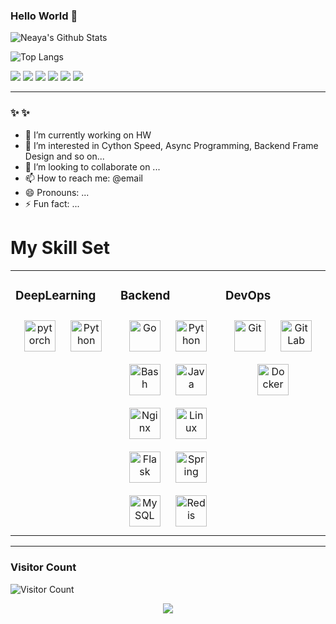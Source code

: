 ### Hello World 👋

![Neaya's Github Stats](https://github-readme-stats.vercel.app/api?username=JimouChen&show_icons=true&theme=tokyonight&count_private=true&hide_border=true)
 

<!-- 
[![Top Langs](https://github-readme-stats.vercel.app/api/top-langs/?username=JimouChen&layout=compact&theme=dark)](https://github.com/JimouChen/github-readme-stats) -->

![Top Langs](https://github-readme-stats.vercel.app/api/top-langs/?username=JimouChen&hide_border=true&layout=compact&theme=dark&langs_count=10&hide=html,css,cmake)


![](https://img.shields.io/badge/Go-v1.17-blue?style=for-the-badge&logo=go&logoColor=white)
![](https://img.shields.io/badge/python-3-orange?style=for-the-badge&logo=python&logoColor=white)
![](https://img.shields.io/badge/C++-blue?style=for-the-badge&logo=cplusplus&logoColor=white)
![](https://img.shields.io/badge/Flask-6959cd?style=for-the-badge&logo=flask&logoColor=red)
![](https://img.shields.io/badge/PyTorch-ffc125?style=for-the-badge&logo=pytorch&logoColor=orange)
![](https://img.shields.io/badge/Docker-009acd?style=for-the-badge&logo=docker&logoColor=white)

-- --


### ✨ ✨ 

- 🔭 I’m currently working on HW
- 🌱 I’m interested in Cython Speed, Async Programming, Backend Frame Design and so on...
- 👯 I’m looking to collaborate on ...
- 📫 How to reach me: @email
- 😄 Pronouns: ...
- ⚡ Fun fact: ...

# My Skill Set  
<table><tr><td valign="top" width="33%">

### DeepLearning  
<div align="center">  
<img style="margin: 10px" src="https://profilinator.rishav.dev/skills-assets/pytorch-icon.svg" alt="pytorch" height="50" />  
<img style="margin: 10px" src="https://profilinator.rishav.dev/skills-assets/python-original.svg" alt="Python" height="50" />  
</div>

</td><td valign="top" width="33%">


### Backend  
<div align="center">  
<img style="margin: 10px" src="https://profilinator.rishav.dev/skills-assets/go-original.svg" alt="Go" height="50" />  
<img style="margin: 10px" src="https://profilinator.rishav.dev/skills-assets/python-original.svg" alt="Python" height="50" />
<img style="margin: 10px" src="https://profilinator.rishav.dev/skills-assets/gnu_bash-icon.svg" alt="Bash" height="50" />  
<img style="margin: 10px" src="https://profilinator.rishav.dev/skills-assets/java-original-wordmark.svg" alt="Java" height="50" />  
<img style="margin: 10px" src="https://profilinator.rishav.dev/skills-assets/nginx-original.svg" alt="Nginx" height="50" />  
<img style="margin: 10px" src="https://profilinator.rishav.dev/skills-assets/linux-original.svg" alt="Linux" height="50" />  
<img style="margin: 10px" src="https://profilinator.rishav.dev/skills-assets/flask.png" alt="Flask" height="50" />  
<img style="margin: 10px" src="https://profilinator.rishav.dev/skills-assets/springio-icon.svg" alt="Spring" height="50" />  
<img style="margin: 10px" src="https://profilinator.rishav.dev/skills-assets/mysql-original-wordmark.svg" alt="MySQL" height="50" />  
<img style="margin: 10px" src="https://profilinator.rishav.dev/skills-assets/redis-original-wordmark.svg" alt="Redis" height="50" />  
</div>

</td><td valign="top" width="33%">



### DevOps  
<div align="center">  
<img style="margin: 10px" src="https://profilinator.rishav.dev/skills-assets/git-scm-icon.svg" alt="Git" height="50" />  
<img style="margin: 10px" src="https://profilinator.rishav.dev/skills-assets/gitlab.svg" alt="GitLab" height="50" />  
<img style="margin: 10px" src="https://profilinator.rishav.dev/skills-assets/docker-original-wordmark.svg" alt="Docker" height="50" />  
</div>

</td></tr></table>  

-- --
### Visitor Count


![Visitor Count](https://profile-counter.glitch.me/JimouChen/count.svg)
<div align="center">
<img src="https://komarev.com/ghpvc/?username=JimouChen&&style=flat-square" align="center" />
</div> 
